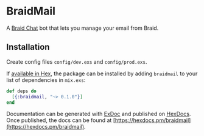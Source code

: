 # BraidMail

A [Braid Chat](https://github.com/braidchat/braid) bot that lets you manage your email from Braid.

## Installation

Create config files `config/dev.exs` and `config/prod.exs`.

If [available in Hex](https://hex.pm/docs/publish), the package can be installed
by adding `braidmail` to your list of dependencies in `mix.exs`:

```elixir
def deps do
  [{:braidmail, "~> 0.1.0"}]
end
```

Documentation can be generated with [ExDoc](https://github.com/elixir-lang/ex_doc)
and published on [HexDocs](https://hexdocs.pm). Once published, the docs can
be found at [https://hexdocs.pm/braidmail](https://hexdocs.pm/braidmail).

